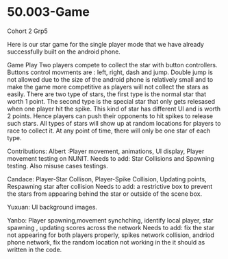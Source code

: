 # 50.003-Game

Cohort 2 Grp5

Here is our star game for the single player mode that we have already successfully built on the android phone. 

Game Play
Two players compete to collect the star with button controllers. 
Buttons control movments are : left, right, dash and jump. Double jump is not allowed due to the size of the android phone is relatively small and to make the game more competitive as players will not collect the stars as easily.
There are two type of stars, the first type is the normal star that worth 1 point. The second type is the special star that only gets relesased when one player hit the spike. This kind of star has different UI and is worth 2 points. Hence players can push their opponents to hit spikes to release such stars. All types of stars will show up at random locations for players to race to collect it. At any point of time, there will only be one star of each type. 

Contributions: 
Albert :Player movement, animations, UI display, Player movement testing on NUNIT.
Needs to add: Star Collisions and Spawning testing. Also misuse cases testings.

Candace: Player-Star Collison, Player-Spike Collision, Updating points, Respawning star after collision
Needs to add: a restrictive box to prevent the stars from appearing behind the star or outside of the scene box.

Yuxuan: UI background images. 

Yanbo: Player spawning,movement synchching, identify local player, star spawning , updating scores across the network
Needs to add: fix the star not appearing for both players properly, spikes network collision, andriod phone network, fix the random location not working in the it should as written in the code.

